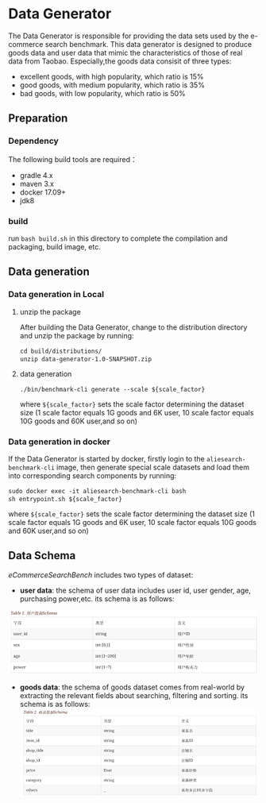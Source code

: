 # Data Generator

The Data Generator is responsible for providing the data sets used by the e-commerce search benchmark. This data generator is designed to produce goods data and user data that mimic the characteristics of those of real data from Taobao. Especially,the goods data consisit of three types:
- excellent goods, with high popularity, which ratio is 15%
- good goods, with medium popularity, which ratio is 35%
- bad goods, with low popularity, which ratio is 50%

## Preparation

### Dependency
The following build tools are required：

- gradle 4.x
- maven 3.x
- docker 17.09+
- jdk8

### build

run `bash build.sh` in this directory to complete the compilation and packaging, build image, etc. 

## Data generation

### Data generation in Local 
1. unzip the package

    After building the Data Generator, change to the distribution directory and unzip the package by running:
    ```shell
    cd build/distributions/
    unzip data-generator-1.0-SNAPSHOT.zip
    ```

2. data generation

    ```shell
    ./bin/benchmark-cli generate --scale ${scale_factor}
    ```

    where `${scale_factor}` sets the scale factor determining the dataset size (1 scale factor equals     1G goods and 6K user, 10 scale factor equals 10G goods and 60K user,and so on)

### Data generation in docker
 
If the Data Generator is started by docker, firstly login to the `aliesearch-benchmark-cli` image, then generate special scale datasets and load them into corresponding search components by running:
```shell
sudo docker exec -it aliesearch-benchmark-cli bash
sh entrypoint.sh ${scale_factor}
```

where `${scale_factor}` sets the scale factor determining the dataset size (1 scale factor equals 1G goods and 6K user, 10 scale factor equals 10G goods and 60K user,and so on)

## Data Schema

*eCommerceSearchBench* includes two types of dataset:

- **user data**: the schema of user data includes user id, user gender, age, purchasing power,etc. its schema is as follows:

![data_schema](../figures/user_schema.png)
- **goods data**: the schema of goods dataset comes from real-world by extracting the relevant fields about searching, filtering and sorting. its schema is as follows:
![data_schema](../figures/goods_schema.png)
